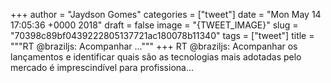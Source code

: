 
+++
author = "Jaydson Gomes"
categories = ["tweet"]
date = "Mon May 14 17:05:36 +0000 2018"
draft = false
image = "{TWEET_IMAGE}"
slug = "70398c89bf0439222805137721ac180078b11340"
tags = ["tweet"]
title = """RT @braziljs: Acompanhar ..."""
+++
RT @braziljs: Acompanhar os lançamentos e identificar quais são as tecnologias mais adotadas pelo mercado é imprescindível para profissiona…
